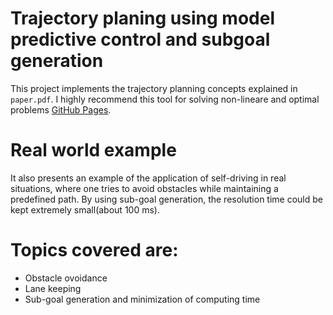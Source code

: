 # Trajectory planing using model predictive control and subgoal generation 
This project implements the trajectory planning concepts explained in `paper.pdf`.
I highly recommend this tool for solving non-lineare and optimal problems [GitHub Pages](https://github.com/casadi/casadi/tree/master/docs).
# Real world example 
It also presents an example of the application of self-driving in real situations, where one tries to avoid obstacles while maintaining a predefined path. By using sub-goal generation, the resolution time could be kept extremely small(about 100 ms).
# Topics covered are:
- Obstacle ovoidance
- Lane keeping
- Sub-goal generation and minimization of computing time 
